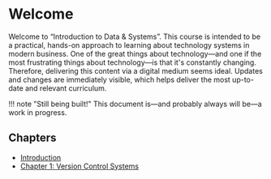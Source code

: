 # Welcome

Welcome to “Introduction to Data & Systems”. This course is intended to be a
practical, hands-on approach to learning about technology systems in modern
business. One of the great things about technology—and one if the most
frustrating things about technology—is that it's constantly changing. Therefore,
delivering this content via a digital medium seems ideal. Updates and changes
are immediately visible, which helps deliver the most up-to-date and relevant
curriculum.



!!! note "Still being built!"
    This document is—and probably always will be—a work in progress.

## Chapters

* [Introduction](systems/0-intro/)
* [Chapter 1: Version Control Systems](systems/1-vcs/)